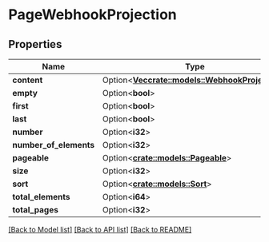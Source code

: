 # PageWebhookProjection

## Properties

| Name                   | Type                                                                   | Description | Notes      |
| ---------------------- | ---------------------------------------------------------------------- | ----------- | ---------- |
| **content**            | Option<[**Vec<crate::models::WebhookProjection>**](WebhookProjection)> |             | [optional] |
| **empty**              | Option<**bool**>                                                       |             | [optional] |
| **first**              | Option<**bool**>                                                       |             | [optional] |
| **last**               | Option<**bool**>                                                       |             | [optional] |
| **number**             | Option<**i32**>                                                        |             | [optional] |
| **number_of_elements** | Option<**i32**>                                                        |             | [optional] |
| **pageable**           | Option<[**crate::models::Pageable**](Pageable)>                        |             | [optional] |
| **size**               | Option<**i32**>                                                        |             | [optional] |
| **sort**               | Option<[**crate::models::Sort**](Sort)>                                |             | [optional] |
| **total_elements**     | Option<**i64**>                                                        |             | [optional] |
| **total_pages**        | Option<**i32**>                                                        |             | [optional] |

[[Back to Model list]](../README#documentation-for-models) [[Back to API list]](../README#documentation-for-api-endpoints) [[Back to README]](../README)
